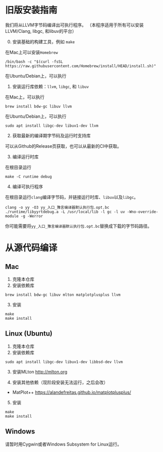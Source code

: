 # 旧版安装指南


我们将从LLVM字节码编译出可执行程序。
（本程序适用于所有可以安装LLVM/Clang, libgc, 和libuv的平台）

0. 安装基础的构建工具，例如 `make`

在Mac上可以安装`Homebrew`

```
/bin/bash -c "$(curl -fsSL https://raw.githubusercontent.com/Homebrew/install/HEAD/install.sh)"
```

在Ubuntu/Debian上，可以执行

1. 安装运行库依赖：`llvm`, `libgc`, 和 `libuv`

在Mac上，可以执行
```
brew install bdw-gc libuv llvm
```

在Ubuntu/Debian上，可以执行
```
sudo apt install libgc-dev libuv1-dev llvm 
```

2. 获取最新的编译期字节码及运行时支持库

可以从Github的Release页获取，也可以从最新的CI中获取。

3. 编译运行时库

在根目录运行
```
make -C runtime debug
```

4. 编译可执行程序

在根目录运行`clang`编译字节码，并链接运行时库、`libuv`以及`libgc`。
```
clang -o yy -O3 yy_入口_豫言编译器默认执行包.opt.bc ./runtime/libyyrtdebug.a -L /usr/local/lib -l gc -l uv -Wno-override-module -g -Werror
```
你可能需要将`yy_入口_豫言编译器默认执行包.opt.bc`替换成下载的字节码路径。
# 从源代码编译

## Mac

1. 克隆本仓库
2. 安装依赖库
```
brew install bdw-gc libuv mlton matplotplusplus llvm
```
3. 安装
```
make
make install
```


## Linux (Ubuntu)

1. 克隆本仓库
2. 安装依赖库
```
sudo apt install libgc-dev libuv1-dev libbsd-dev llvm
```
3. 安装MLton
http://mlton.org

4. 安装其他依赖（现阶段安装无法运行，之后会改）
+ MatPlot++ 
https://alandefreitas.github.io/matplotplusplus/

5. 安装
```
make
make install
```

## Windows

请暂时用Cygwin或者Windows Subsystem for Linux运行。

